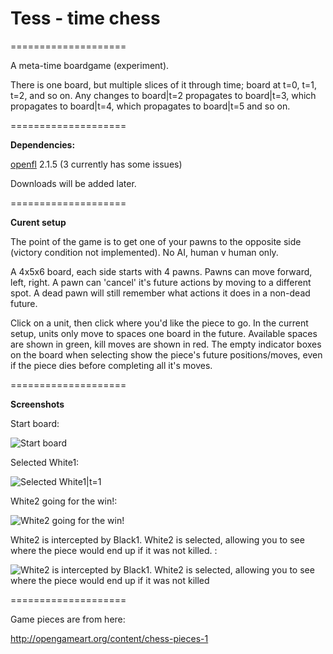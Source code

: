 Tess - time chess
=
====================

A meta-time boardgame (experiment).

There is one board, but multiple slices of it through time; board at t=0, t=1, t=2, and so on. Any changes to board|t=2 propagates to board|t=3, which propagates to board|t=4, which propagates to board|t=5 and so on.

====================

**Dependencies:**

[openfl](http://www.openfl.org/) 2.1.5 (3 currently has some issues)

Downloads will be added later.

====================

**Curent setup**

The point of the game is to get one of your pawns to the opposite side (victory condition not implemented). No AI, human v human only.

A 4x5x6 board, each side starts with 4 pawns. Pawns can move forward, left, right. A pawn can 'cancel' it's future actions by moving to a different spot. A dead pawn will still remember what actions it does in a non-dead future.

Click on a unit, then click where you'd like the piece to go. In the current setup, units only move to spaces one board in the future. Available spaces are shown in green, kill moves are shown in red. The empty indicator boxes on the board when selecting show the piece's future positions/moves, even if the piece dies before completing all it's moves.

====================

**Screenshots**

Start board:

![Start board](http://i.imgur.com/Z6UDxMx.png)

Selected White1:

![Selected White1|t=1](http://i.imgur.com/lTD31Xc.png)

White2 going for the win!:

![White2 going for the win!](http://i.imgur.com/R8GZfV5.png)

White2 is intercepted by Black1. White2 is selected, allowing you to see where the piece would end up if it was not killed. :

![White2 is intercepted by Black1. White2 is selected, allowing you to see where the piece would end up if it was not killed ](http://i.imgur.com/6EH0WaK.png)

====================

Game pieces are from here:

http://opengameart.org/content/chess-pieces-1